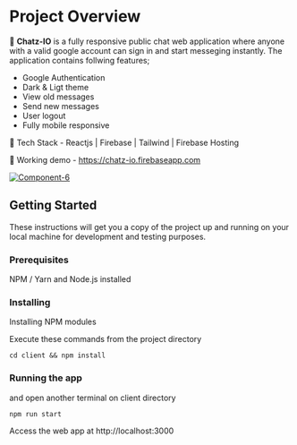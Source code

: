 # Project Overview

🚀 <b>Chatz-IO</b> is a fully responsive public chat web application where anyone with a valid google account can sign in and start messeging instantly. The application contains follwing features;<br/>
- Google Authentication<br/>
- Dark & Ligt theme<br/>
- View old messages<br/>
- Send new messages<br/>
- User logout<br/>
- Fully mobile responsive<br/>

🚀 Tech Stack - Reactjs | Firebase | Tailwind | Firebase Hosting<br/>

🚀 Working demo - https://chatz-io.firebaseapp.com<br/>

<a href="https://ibb.co/XYkx9KX"><img src="https://i.ibb.co/3RYmwj1/Component-6.png" alt="Component-6" border="0"></a><br />

## Getting Started

These instructions will get you a copy of the project up and running on your local machine for development and testing purposes.

### Prerequisites

NPM / Yarn and Node.js installed

### Installing

Installing NPM modules

Execute these commands from the project directory

```
cd client && npm install
```

### Running the app

and open another terminal on client directory
```
npm run start
```

Access the web app at http://localhost:3000
